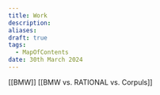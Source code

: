 ```yaml
---
title: Work
description: 
aliases: 
draft: true
tags:
  - MapOfContents
date: 30th March 2024
---
```

[[BMW]]
[[BMW vs. RATIONAL vs. Corpuls]]